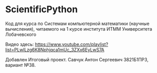 # ScientificPython
Код для курса по Системам компьютерной математики (научные вычисления), читаемого на 1 курсе института ИТММ Университета Лобачевского

Видео здесь: https://www.youtube.com/playlist?list=PLwlLzg6K8Nphjqca1mUc_3ZXx6EyLwS7A

Добавлен Итоговый проект. Савчук Антон Сергеевич 3821Б1ПР3, вариант №38.
